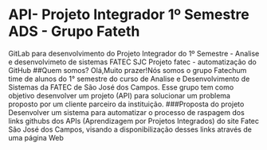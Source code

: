 # API- Projeto Integrador 1º Semestre ADS - Grupo Fateth 
GitLab para desenvolvimento do Projeto Integrador do 1º Semestre - Analise e desenvolvimeto de sistemas FATEC SJC
Projeto fatec - automatização do GitHub
##Quem somos?
Olá,Muito prazer!Nós somos o grupo Fatechum time de alunos do 1° semestre do curso de Analise e Desenvolvimento de Sistemas da FATEC de São José dos Campos. Esse grupo tem como objetivo desenvolver um projeto (API) para solucionar um problema proposto por um cliente parceiro da instituição.
###Proposta do projeto
Desenvolver um sistema para automatizar o processo de raspagem dos links githubs dos APIs (Aprendizagem por Projetos Integrados) do site Fatec São José dos Campos, visando a 
disponibilização desses links através de uma página Web
